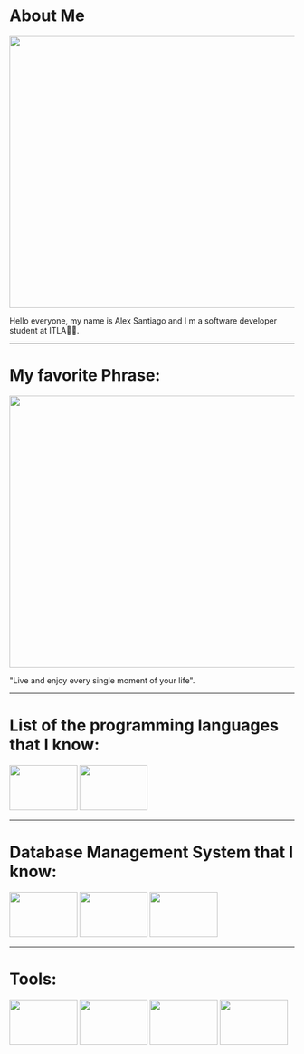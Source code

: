 # About Me

<img src = https://i.pinimg.com/originals/e4/26/70/e426702edf874b181aced1e2fa5c6cde.gif width= "640" height="480"></img>

<p>Hello everyone, my name is Alex Santiago and I m a software developer student at ITLA👨‍💻.</p>

------------------------------------------
# My favorite Phrase:
<img src = https://cdn.dribbble.com/users/154752/screenshots/1244719/book.gif width = "640" height = "480"></img>

<p>"Live and enjoy every single moment of your life".</p>

----------------------------------------
# List of the programming languages that I know:

<img src = https://i.blogs.es/53044d/java/1366_521.jpg width = "120" height = "80"></img>
<img src = https://img.olhardigital.com.br/wp-content/uploads/2020/04/20200423030657-1131x450.jpg width = "120" height = "80"></img>

----------------------------------------
# Database Management System that I know:

<img src = https://disenowebakus.net/imagenes/articulos/mysql.jpg width = "120" height = "80"></img>
<img src = https://live.mrf.io/statics/i/ps/www.muylinux.com/wp-content/uploads/2018/02/microsoft_sqlserver.png? width = "120" height = "80"></img>
<img src = https://www.adaweb.es/wp-content/uploads/2021/07/postgresql.png width = "120" height = "80"></img>

----------------------------------------
# Tools:

<img src = https://pbs.twimg.com/profile_images/1206618215767584769/zl48EuhC_400x400.jpg width = "120" height = "80"></img>
<img src = https://pbs.twimg.com/profile_images/1206603239791218688/0AwZ0m6W_400x400.jpg width = "120" height = "80"></img>
<img src = https://miracomosehace.com/wp-content/uploads/mch/logo-apache-netbeans_14033.jpg width = "120" height = "80"></img>
<img src = https://www.programaenlinea.net/wp-content/uploads/2020/06/visual-studio-code-1170x658-1.png width = "120" height = "80"></img>

